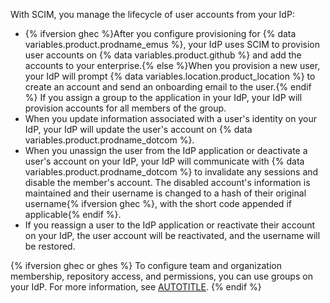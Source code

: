 With SCIM, you manage the lifecycle of user accounts from your IdP:

* {% ifversion ghec %}After you configure provisioning for {% data variables.product.prodname_emus %}, your IdP uses SCIM to provision user accounts on {% data variables.product.github %} and add the accounts to your enterprise.{% else %}When you provision a new user, your IdP will prompt {% data variables.location.product_location %} to create an account and send an onboarding email to the user.{% endif %} If you assign a group to the application in your IdP, your IdP will provision accounts for all members of the group.
* When you update information associated with a user's identity on your IdP, your IdP will update the user's account on {% data variables.product.prodname_dotcom %}.
* When you unassign the user from the IdP application or deactivate a user's account on your IdP, your IdP will communicate with {% data variables.product.prodname_dotcom %} to invalidate any sessions and disable the member's account. The disabled account's information is maintained and their username is changed to a hash of their original username{% ifversion ghec %}, with the short code appended if applicable{% endif %}.
* If you reassign a user to the IdP application or reactivate their account on your IdP, the user account will be reactivated, and the username will be restored.

{% ifversion ghec or ghes %}
To configure team and organization membership, repository access, and permissions, you can use groups on your IdP. For more information, see [AUTOTITLE](/admin/identity-and-access-management/using-enterprise-managed-users-for-iam/managing-team-memberships-with-identity-provider-groups).
{% endif %}
